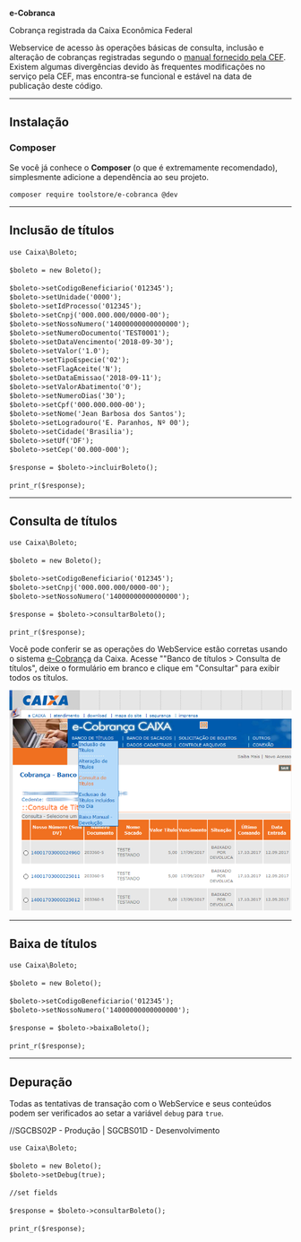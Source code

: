 **e-Cobranca**

Cobrança registrada da Caixa Econômica Federal

Webservice de acesso às operações básicas de consulta, inclusão e alteração
de cobranças registradas segundo o [manual fornecido pela CEF](docs/Manual_Leiaute_Webservice.pdf).
Existem algumas divergências devido às frequentes modificações no serviço pela
CEF, mas encontra-se funcional e estável na data de publicação deste código.

---

## Instalação
### Composer

Se você já conhece o **Composer** (o que é extremamente recomendado), simplesmente adicione a dependência ao seu projeto.

```
composer require toolstore/e-cobranca @dev
```

---

## Inclusão de títulos

```
use Caixa\Boleto;

$boleto = new Boleto();

$boleto->setCodigoBeneficiario('012345');
$boleto->setUnidade('0000');
$boleto->setIdProcesso('012345');
$boleto->setCnpj('000.000.000/0000-00');
$boleto->setNossoNumero('14000000000000000');
$boleto->setNumeroDocumento('TEST0001');
$boleto->setDataVencimento('2018-09-30');
$boleto->setValor('1.0');
$boleto->setTipoEspecie('02');
$boleto->setFlagAceite('N');
$boleto->setDataEmissao('2018-09-11');
$boleto->setValorAbatimento('0');
$boleto->setNumeroDias('30');
$boleto->setCpf('000.000.000-00');
$boleto->setNome('Jean Barbosa dos Santos');
$boleto->setLogradouro('E. Paranhos, Nº 00');
$boleto->setCidade('Brasilia');
$boleto->setUf('DF');
$boleto->setCep('00.000-000');

$response = $boleto->incluirBoleto();

print_r($response);

```

---

## Consulta de títulos

```
use Caixa\Boleto;

$boleto = new Boleto();

$boleto->setCodigoBeneficiario('012345');
$boleto->setCnpj('000.000.000/0000-00');
$boleto->setNossoNumero('14000000000000000');

$response = $boleto->consultarBoleto();

print_r($response);

```

Você pode conferir se as operações do WebService estão corretas usando
o sistema [e-Cobrança](doc/ecobranca-consulta-titulos.png) da Caixa.
Acesse ""Banco de títulos > Consulta de títulos", deixe o formulário em
branco e clique em "Consultar" para exibir todos os títulos.

![Consulta de títulos no e-Cobrança](docs/ecobranca-consulta-titulos.png)

---

## Baixa de títulos

```
use Caixa\Boleto;

$boleto = new Boleto();

$boleto->setCodigoBeneficiario('012345');
$boleto->setNossoNumero('14000000000000000');

$response = $boleto->baixaBoleto();

print_r($response);

```

---

## Depuração

Todas as tentativas de transação com o WebService e seus conteúdos podem
ser verificados ao setar a variável `debug` para `true`.

//SGCBS02P - Produção | SGCBS01D - Desenvolvimento

```
use Caixa\Boleto;

$boleto = new Boleto();
$boleto->setDebug(true);

//set fields

$response = $boleto->consultarBoleto();

print_r($response);

```